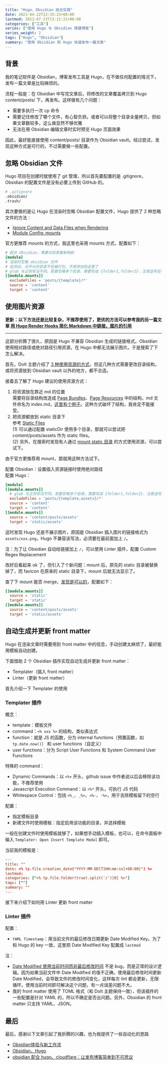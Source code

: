 ```yaml
---
title: "Hugo、Obsidian 结合实践"
date: 2023-04-22T23:35:23+08:00
lastmod: 2023-07-23T13:11:21+08:00
categories: ["工具"]
series: ["使用 Hugo 与 Obsidian 搭建博客"]
series_weight: 2
tags: ["Hugo", "Obsidian"]
summary: "使用 Obsidian 和 Hugo 快速发布一篇文章"
---
```


## 背景

我的笔记软件是 Obsidian，博客发布工具是 Hugo，在不做任何配置的情况下，发布一篇文章是比较麻烦的。

流程一般是：在 Obsidian 中写完文章后，将修改的文章覆盖拷贝到 Hugo content/posts/ 下，再发布。这样做有几个问题：
- 需要多执行一次 cp 命令
- 需要记住修改了哪个文件，有心智负担。或者可以将整个目录全量拷贝，但如果文章数较多，这么做显然不够优雅
- 无法在用 Obsidian 编辑文章时实时预览 Hugo 页面效果  

因此，最好能直接使用 content/posts/ 目录作为 Obsidian vault。经过尝试，发现这种方式是可行的，不过需要做一些配置。

## 忽略 Obsidian 文件

Hugo 项目在创建时就使用了 git 管理，所以首先要配置的是 .gitignore，Obsidian 的配置文件是没有必要上传到 GitHub 的。

```bash
# .gitignore
.obsidian/
.trash/
```

其次要做的是让 Hugo 在渲染时忽略 Obsidian 配置文件，Hugo 提供了 2 种忽略文件的方法：
- [Ignore Content and Data Files when Rendering](https://gohugo.io/getting-started/configuration/#ignore-content-and-data-files-when-rendering)
- [Module Config: mounts](https://gohugo.io/hugo-modules/configuration/#module-config-mounts)  

官方更推荐 mounts 的方式，我这里也采用 mounts 方式，配置如下：
```toml
# 配合 Obsidian，需要对目录重新映射
[module]
# 渲染时忽略 obsidian 文件
# 经测试，点开头的目录不会被打包，不用添加到这里了
# glob 与正则写法不同。若要忽略多个目录，需要写成 {folder1,folder2}，注意逗号后不能有空格
[[module.mounts]]
  excludeFiles = 'posts/{template}/*'
  source = 'content'
  target = 'content'
```

## 使用图片资源

**更新：以下方法还是比较复杂，不推荐使用了，更优的方法可以参考我的另一篇文章 [用 Hugo Render Hooks 简化 Markdown 中链接、图片的引用](4-用-hugo-render-hooks-简化-markdown-中链接-图片的引用.md)**

---

这部分折腾了很久，原因是 Hugo 不兼容 Obsidian 生成的链接格式。Obsidian 使用相对路径或绝对路径引用资源，在 Hugo 中都无法展示图片。于是搜索了下怎么解决。

首先，DoIt 主题介绍了 [3 种使用资源的方式](https://hugodoit.pages.dev/zh-cn/theme-documentation-content/#contents-organization)，但这几种方式需要更改目录结构，或将资源放到 Obsidian vault 以外的地方，都不合适。

接着去了解了 Hugo 建议的使用资源方式：
1. 将资源放在靠近 md 的位置  
需要将目录结构改造成 [Page Bundles](https://gohugo.io/content-management/page-bundles/)、[Page Resources](https://gohugo.io/content-management/page-resources/) 中的结构，md 文件命名为 index.md，[这里有个例子](https://github.com/gohugoio/hugo/issues/1240#issuecomment-753077529)。这种方式破坏了结构，我肯定不能接受。
2. 把资源都放到 static 目录下  
参考 [Static Files](https://gohugo.io/content-management/static-files/)  
(1) 可以通过配置 staticDir 使用多个目录，那就可以尝试把 content/posts/assets 作为 static files。  
(2) 另外，在搜索时发现有人通过 [mount static 目录](https://discourse.gohugo.io/t/getting-images-to-display-in-hugo-from-attachments-sub-directory/41744) 的方式使用资源，可以尝试下。

由于官方更推荐用 mount，那就用这种方法试下。

配置 Obsidian：设置插入资源链接时使用绝对路径  
配置 Hugo：
```toml
[module]
[[module.mounts]]
  # glob 与正则写法不同。若要忽略多个目录，需要写成 {folder1,folder2}，注意逗号后不能有空格
  excludeFiles = 'posts/{template,assets}/*'
  source = 'content'
  target = 'content'
[[module.mounts]]
  source = 'content/posts/assets'
  target = 'static/assets'
```

这时发现 Hugo 还是不展示图片，原因是 Obsidian 插入图片的链接格式为 `assets/xxx.png`，Hugo 不兼容该写法，必须要在最前面加上 `/`。

注：为了让 Obsidian 自动给链接加上 `/`，可以使用 Linter 插件，配置 Custom Regex Replacement

改好后看起来 ok 了，但引入了个新问题：mount 后，原先的 static 目录被替换掉了，而 favicon 在原来的 static 目录下，mount 后就无法显示了。

查了下 mount 能否 merge，[发现是可以的](https://discourse.gohugo.io/t/how-to-merge-and-not-overwrite-hugo-mount-directories/29819)，配置如下：
```toml
[[module.mounts]]
  source = 'static'
  target = 'static'
[[module.mounts]]
  source = 'content/posts/assets'
  target = 'static/assets'
```

## 自动生成并更新 front matter

Hugo 在渲染文章时需要用到 front matter 中的信息，手动创建太麻烦了，最好能用模板自动创建。

下面借助 2 个 Obsidian 插件实现自动生成并更新 front matter：
- Templater（插入 front matter）
- Linter（更新 front matter）

首先介绍一下 Templater 的使用

### Templater 插件

概念：
- template：模板文件
- command：`<% xxx %>` 的结构，类似表达式
- function：就是 JS 的函数，分为 internal functions（预置函数，如 `tp.date.now()`） 和 user functions（自定义）
- user functions：分为 Script User Functions 和 System Command User Functions

特殊的 command：
- Dynamic Commands：以 `<%+` 开头，github issue 中作者说以后会移除该功能，不推荐使用
- Javascript Execution Command：以 `<%*` 开头，可执行 JS 代码
- Whitespace Control：包括 `<%_`、`_%>`、`<%-`、`-%>`，用于去除模板留下的空行

配置：
- 指定模板目录
- 新建文件时使用模板：指定启用该功能的目录，并选择模板

一般在创建文件时使用模板就够了，如果想手动插入模板，也可以，在命令面板中输入 `Templater: Open Insert Template Modal` 即可。

当前我的模板是：
```toml
---
title: ""
date: <% tp.file.creation_date("YYYY-MM-DD[T]HH:mm:ss[+08:00]") %>
lastmod: 
categories: ["<% tp.file.folder(true).split('/')[0] %>"]
tags: [""]
summary: ""
---


```

接下来介绍下如何用 Linter 更新 front matter

### Linter 插件

配置：
- `YAML Timestamp`：用当前文件的最后修改日期更新 Date Modified Key。为了和 Hugo 的 key 一致，这里把 Date Modified Key 配置成 `lastmod`

注：
- [Date Modified 使用当前时间而非最后修改时间](https://github.com/platers/obsidian-linter/issues/628) 不是 bug，而是正常的设计逻辑。因为如果当前文件中 Date Modified 的值不正确，使用最后修改时间更新 Date Modified，会导致文件的修改时间变化，这样每次 lint 都会更新，无限循环。使用当前时间即可解决这个问题，有一点误差问题不大。
- 我的 front matter 使用了 TOML 格式（和 DoIt 主题保持一致），但该插件的一些配置是针对 YAML 的，所以不确定是否出问题。另外，Obsidian 的 front matter 只支持 YAML、JSON。

## 最后

最后，感谢以下文章引起了我折腾的兴趣，也为我提供了一些自动化的思路
- [Obsidian体验与新工作流](https://www.atksoto.com/blog/legacy/Obsidian-0)  
- [Obsidian，Hugo](https://www.atksoto.com/blog/202301/Obsidian-Hugo)  
- [obsidian 配合 hugo、cloudflare：让发布博客简单到不可思议](https://lillianwho.com/posts/obsidian-hugo-cloudflare/)
